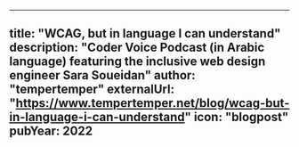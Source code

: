 ---
title: "WCAG, but in language I can understand"
description: "Coder Voice Podcast (in Arabic language) featuring the inclusive web design engineer Sara Soueidan"
author: "tempertemper"
externalUrl: "https://www.tempertemper.net/blog/wcag-but-in-language-i-can-understand"
icon: "blogpost"
pubYear: 2022
--

